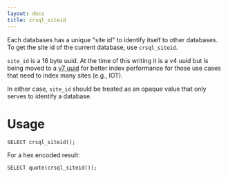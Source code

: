 ```yaml
---
layout: docs
title: crsql_siteid
---
```


Each databases has a unique "site id" to identify itself to other databases. To get the site id of the current database, use `crsql_siteid`.

`site_id` is a 16 byte uuid. At the time of this writing it is a v4 uuid but is being moved to a [v7 uuid](https://www.ietf.org/archive/id/draft-peabody-dispatch-new-uuid-format-01.html#name-uuidv7-layout-and-bit-order) for better index performance for those use cases that need to index many sites (e.g., IOT).

In either case, `site_id` should be treated as an opaque value that only serves to identify a database.

# Usage

```
SELECT crsql_siteid();
```

For a hex encoded result:

```
SELECT quote(crsql_siteid());
```

